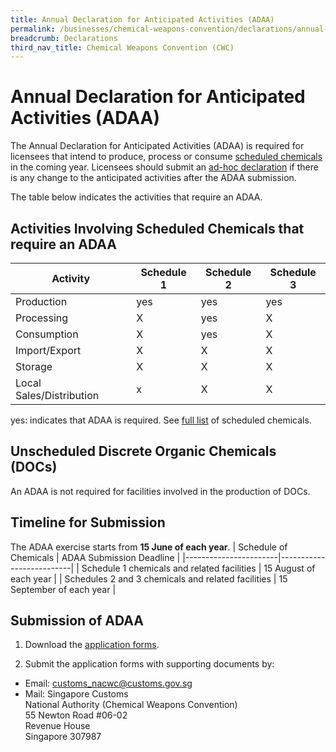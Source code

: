 ```yaml
---
title: Annual Declaration for Anticipated Activities (ADAA)
permalink: /businesses/chemical-weapons-convention/declarations/annual-declaration-for-anticipated-activities-adaa
breadcrumb: Declarations
third_nav_title: Chemical Weapons Convention (CWC)
---
```


# Annual Declaration for Anticipated Activities (ADAA)

The Annual Declaration for Anticipated Activities (ADAA) is required for licensees that intend to produce, process or consume  [scheduled chemicals](https://www.customs.gov.sg/businesses/chemical-weapons-convention/controlled-chemicals) in the coming year. Licensees should submit an  [ad-hoc declaration](https://www.customs.gov.sg/businesses/chemical-weapons-convention/declarations/ad-hoc-declaration-on-additionally-planned-activities) if there is any change to the anticipated activities after the ADAA submission.

The table below indicates the activities that require an ADAA.

## Activities Involving Scheduled Chemicals that require an ADAA

| Activity | Schedule 1 | Schedule 2 | Schedule 3 |
|----------|------------|------------|------------|
| Production | yes | yes | yes  |
| Processing | X |  yes | X |  
| Consumption | X | yes  | X |  
| Import/Export | X| X | X |  
| Storage | X| X | X |  
| Local Sales/Distribution | x | X | X |  

yes: indicates that ADAA is required.  See [full list](https://www.customs.gov.sg/-/media/cus/files/business/chemical-weapons-convention/guidetonacwclicencewithschchemlist.pdf?la=en&hash=BB1E42B4501617DFDA8B2AC9F57BED5D57FFDE34) of scheduled chemicals. 

## Unscheduled Discrete Organic Chemicals (DOCs)

An ADAA is not required for facilities involved in the production of DOCs.

## Timeline for Submission

The ADAA exercise starts from  **15 June of each year**.
| Schedule of Chemicals | ADAA Submission Deadline |
|-----------------------|--------------------------|
| Schedule 1 chemicals and related facilities | 15 August of each year |
| Schedules 2 and 3 chemicals and related facilities | 15 September of each year |

## Submission of ADAA

1) Download the  [application forms](https://www.customs.gov.sg/eservices/customs-forms-and-service-links#adaa).

2) Submit the application forms with supporting documents by:

-   Email:  [customs_nacwc@customs.gov.sg](mailto:customs_nacwc@customs.gov.sg2)
-   Mail: Singapore Customs  
    National Authority (Chemical Weapons Convention)  
    55 Newton Road #06-02  
    Revenue House  
    Singapore 307987
